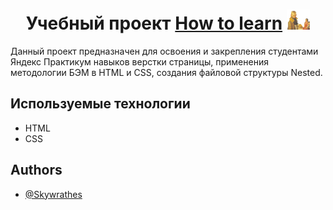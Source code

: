 
<h1 align="center">Учебный проект <a href="./index.html" target="_blank">How to learn</a> 
<img src="./images/header-image.png" height="32"/></h1>

Данный проект предназначен для освоения и закрепления студентами Яндекс Практикум навыков верстки страницы, применения методологии БЭМ в HTML и CSS, создания файловой структуры Nested.


## Используемые технологии

- HTML
- CSS


## Authors

- [@Skywrathes](https://github.com/Skywrathes)
